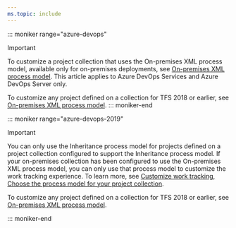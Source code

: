```yaml
---
ms.topic: include
---
```



::: moniker range="azure-devops"

> [!IMPORTANT]  
> To customize a project collection that uses the On-premises XML process model, available only for on-premises deployments, see [On-premises XML process model](/azure/devops/reference/on-premises-xml-process-model). This article applies to Azure DevOps Services and Azure DevOps Server only. 
> 
> To customize any project defined on a collection for TFS 2018 or earlier, see [On-premises XML process model](/azure/devops/reference/on-premises-xml-process-model).
::: moniker-end

::: moniker range="azure-devops-2019"

> [!IMPORTANT]   
> You can only use the Inheritance process model for projects defined on a project collection configured to support the Inheritance process model. If your on-premises collection has been configured to use the On-premises XML process model, you can only use that process model to customize the work tracking experience. To learn more, see [Customize work tracking, Choose the process model for your project collection](/azure/devops/reference/customize-work&view=azure-devops-2019#choose-process-model).  
> 
> To customize any project defined on a collection for TFS 2018 or earlier, see [On-premises XML process model](/azure/devops/reference/on-premises-xml-process-model).

::: moniker-end
